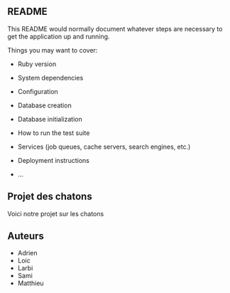 ## README

This README would normally document whatever steps are necessary to get the
application up and running.

Things you may want to cover:

* Ruby version

* System dependencies

* Configuration

* Database creation

* Database initialization

* How to run the test suite

* Services (job queues, cache servers, search engines, etc.)

* Deployment instructions

* ...

## Projet des chatons

Voici notre projet sur les chatons

## Auteurs

- Adrien
- Loic
- Larbi
- Sami
- Matthieu
